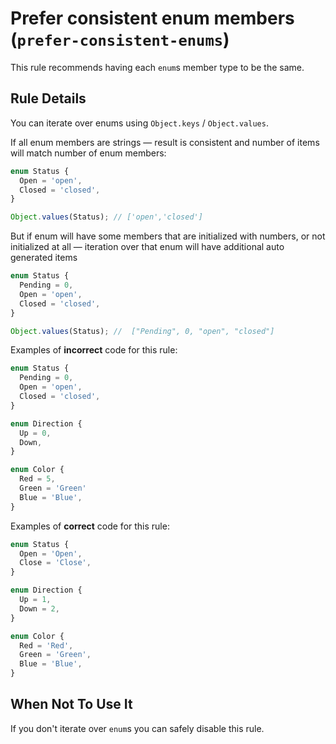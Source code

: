 # Prefer consistent enum members (`prefer-consistent-enums`)

This rule recommends having each `enum`s member type to be the same.

## Rule Details

You can iterate over enums using `Object.keys` / `Object.values`.

If all enum members are strings — result is consistent and number of items will match number of enum members:

```ts
enum Status {
  Open = 'open',
  Closed = 'closed',
}

Object.values(Status); // ['open','closed']
```

But if enum will have some members that are initialized with numbers, or not initialized at all — iteration over that enum will have additional auto generated items

```ts
enum Status {
  Pending = 0,
  Open = 'open',
  Closed = 'closed',
}

Object.values(Status); //  ["Pending", 0, "open", "closed"]
```

Examples of **incorrect** code for this rule:

```ts
enum Status {
  Pending = 0,
  Open = 'open',
  Closed = 'closed',
}

enum Direction {
  Up = 0,
  Down,
}

enum Color {
  Red = 5,
  Green = 'Green'
  Blue = 'Blue',
}
```

Examples of **correct** code for this rule:

```ts
enum Status {
  Open = 'Open',
  Close = 'Close',
}

enum Direction {
  Up = 1,
  Down = 2,
}

enum Color {
  Red = 'Red',
  Green = 'Green',
  Blue = 'Blue',
}
```

## When Not To Use It

If you don't iterate over `enum`s you can safely disable this rule.
